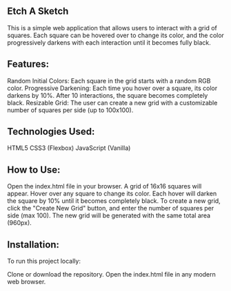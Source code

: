 ## Etch A Sketch
This is a simple web application that allows users to interact with a grid of squares. Each square can be hovered over to change its color, and the color progressively darkens with each interaction until it becomes fully black.

## Features:
Random Initial Colors: Each square in the grid starts with a random RGB color.
Progressive Darkening: Each time you hover over a square, its color darkens by 10%. After 10 interactions, the square becomes completely black.
Resizable Grid: The user can create a new grid with a customizable number of squares per side (up to 100x100).

## Technologies Used:
HTML5
CSS3 (Flexbox)
JavaScript (Vanilla)

## How to Use:
Open the index.html file in your browser.
A grid of 16x16 squares will appear.
Hover over any square to change its color. Each hover will darken the square by 10% until it becomes completely black.
To create a new grid, click the "Create New Grid" button, and enter the number of squares per side (max 100). The new grid will be generated with the same total area (960px).

## Installation:
To run this project locally:

Clone or download the repository.
Open the index.html file in any modern web browser.
